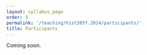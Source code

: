 ```yaml
---
layout: syllabus_page
order: 5
permalink: '/teaching/hist205f.2014/participants/'
title: Participants
...
```


Coming soon.
